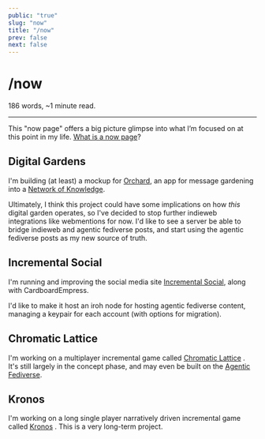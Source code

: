 ```yaml
---
public: "true"
slug: "now"
title: "/now"
prev: false
next: false
---
```

<script setup>
import { data } from '../git.data.ts';
import { useData } from 'vitepress';
const pageData = useData();
</script>
<h1 class="p-name">/now</h1>
<p>186 words, ~1 minute read. <span v-html="data[`site/${pageData.page.value.relativePath}`]" /></p>
<hr/>

This "now page" offers a big picture glimpse into what I’m focused on at this point in my life. [What is a now page](https://nownownow.com/about)?

## Digital Gardens

I'm building (at least) a mockup for [Orchard](/garden/orchard/index.md), an app for message gardening into a [Network of Knowledge](/garden/network-of-knowledge/index.md).

Ultimately, I think this project could have some implications on how _this_ digital garden operates, so I've decided to stop further indieweb integrations like webmentions for now. I'd like to see a server be able to bridge indieweb and agentic fediverse posts, and start using the agentic fediverse posts as my new source of truth.

## Incremental Social

I'm running and improving the social media site [Incremental Social](/garden/incremental-social/index.md), along with CardboardEmpress.

I'd like to make it host an iroh node for hosting agentic fediverse content, managing a keypair for each account (with options for migration).

## Chromatic Lattice

I'm working on a multiplayer incremental game called [Chromatic Lattice](/garden/chromatic-lattice/index.md) . It's still largely in the concept phase, and may even be built on the [Agentic Fediverse](/garden/fedi-v2/index.md).

## Kronos

I'm working on a long single player narratively driven incremental game called [Kronos](/garden/kronos/index.md) . This is a very long-term project.